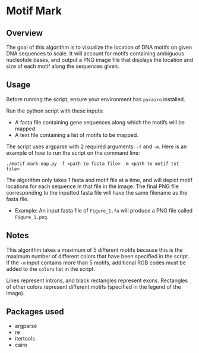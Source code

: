 # Motif Mark

## Overview
The goal of this algorithm is to visualize the location of DNA motifs on given DNA sequences to scale. It will account for motifs containing ambiguous nucleotide bases, and output a PNG image file that displays the location and size of each motif along the sequences given. 

## Usage
Before running the script, ensure your environment has ```pycairo``` installed. 

Run the python script with these inputs: 
* A fasta file containing gene sequences along which the motifs will be mapped. 
* A text file containing a list of motifs to be mapped.

The script uses argparse with 2 required arguments: ```-f``` and ```-m```. Here is an example of how to run the script on the command line:

```./motif-mark-oop.py -f <path to fasta file> -m <path to motif txt file>```

The algorithm only takes 1 fasta and motif file at a time, and will depict motif locations for each sequence in that file in the image. The final PNG file corresponding to the inputted fasta file will have the same filename as the fasta file.
* Example: An input fasta file of ```Figure_1.fa``` will produce a PNG file called ```Figure_1.png```. 

## Notes
This algorithm takes a maximum of 5 different motifs because this is the maximum number of different colors that have been specified in the script. If the ```-m``` input contains more than 5 motifs, additional RGB codes must be added to the ```colors``` list in the script. 

Lines represent introns, and black rectangles represent exons. Rectangles of other colors represent different motifs (specified in the legend of the image).

## Packages used 
* argparse
* re
* itertools
* cairo
